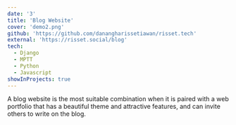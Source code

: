```yaml
---
date: '3'
title: 'Blog Website'
cover: 'demo2.png'
github: 'https://github.com/danangharissetiawan/risset.tech'
external: 'https://risset.social/blog'
tech:
  - Django
  - MPTT
  - Python
  - Javascript
showInProjects: true
---
```


A blog website is the most suitable combination when it is paired with a web portfolio that has a beautiful theme and attractive features, and can invite others to write on the blog.
